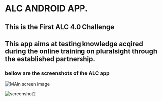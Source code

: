 # ALC ANDROID APP. 
## This is the First ALC 4.0 Challenge
## This app aims at testing knowledge acqired during the online training on pluralsight through the established partnership.   

### bellow are the screenshots of the  ALC app 
![MAin screen image](https://github.com/Jacksonmwirigi/alc-challenge1/tree/master/app/src/main/res/drawable/main_screen.png)

![screenshot2](C:/Android_Projects/Alc4App/app/src/main/res/drawable/profilescreen.png) 